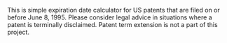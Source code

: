 This is simple expiration date calculator for US patents that are filed on or before June 8, 1995. Please consider legal advice in situations where a patent is terminally disclaimed. Patent term extension is not a part of this project.
